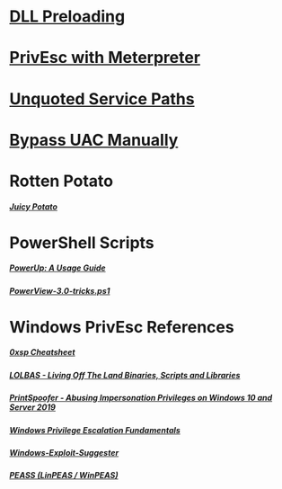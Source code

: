 # [DLL Preloading](../../../DLL_Preloading/README.md)
# [PrivEsc with Meterpreter](../../../../Tools/Metasploit/README.md#Windows-PrivEsc)
# [Unquoted Service Paths](../../../../Tools/Shells/Windows/CMD/README.md#Look-for-Unquoted-Service-Paths)
# [Bypass UAC Manually](../../../../Tools/Security/UAC/README.md)

# Rotten Potato
##### [Juicy Potato](https://github.com/ohpe/juicy-potato/)

# PowerShell Scripts
##### [PowerUp: A Usage Guide](https://blog.harmj0y.net/powershell/powerup-a-usage-guide/)
##### [PowerView-3.0-tricks.ps1](https://gist.github.com/HarmJ0y/184f9822b195c52dd50c379ed3117993)

# Windows PrivEsc References
##### [0xsp Cheatsheet](https://0xsp.com/offensive/privilege-escalation-cheatsheet/)
##### [LOLBAS - Living Off The Land Binaries, Scripts and Libraries](https://lolbas-project.github.io/)
##### [PrintSpoofer - Abusing Impersonation Privileges on Windows 10 and Server 2019](https://itm4n.github.io/printspoofer-abusing-impersonate-privileges/)
##### [Windows Privilege Escalation Fundamentals](https://fuzzysecurity.com/tutorials/16.html)
##### [Windows-Exploit-Suggester](https://github.com/AonCyberLabs/Windows-Exploit-Suggester)
##### [PEASS (LinPEAS / WinPEAS)](https://github.com/carlospolop/PEASS-ng)